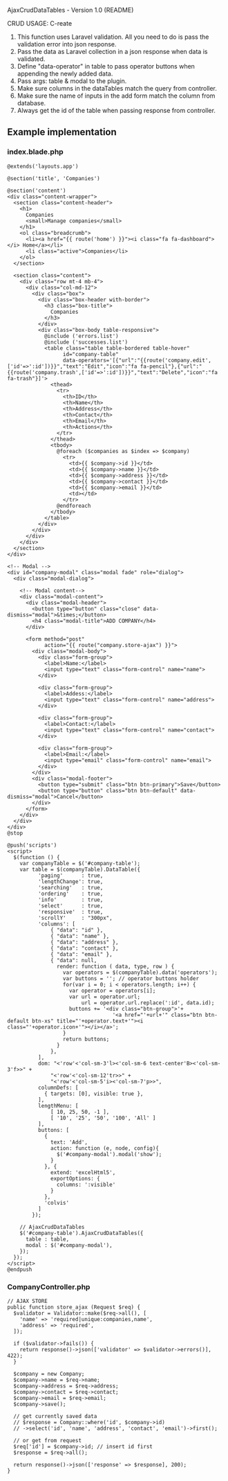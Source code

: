AjaxCrudDataTables - Version 1.0 (README)

CRUD USAGE: C-reate

1. This function uses Laravel validation. All you need to do is pass the validation error into json response.
2. Pass the data as Laravel collection in a json response when data is validated.
3. Define "data-operator" in table to pass operator buttons when appending the newly added data.
4. Pass args: table & modal to the plugin.
5. Make sure columns in the dataTables match the query from controller.
6. Make sure the name of inputs in the add form match the column from database.
7. Always get the id of the table when passing response from controller.

## Example implementation

### index.blade.php

    @extends('layouts.app')

    @section('title', 'Companies')

    @section('content')
    <div class="content-wrapper">
      <section class="content-header">
        <h1>
          Companies
          <small>Manage companies</small>
        </h1>
        <ol class="breadcrumb">
          <li><a href="{{ route('home') }}"><i class="fa fa-dashboard"></i> Home</a></li>
          <li class="active">Companies</li>
        </ol>
      </section>

      <section class="content">
        <div class="row mt-4 mb-4">
          <div class="col-md-12">
            <div class="box">
              <div class="box-header with-border">
                <h3 class="box-title">
                  Companies
                </h3>
              </div>
              <div class="box-body table-responsive">
                @include ('errors.list')
                @include ('successes.list')
                <table class="table table-bordered table-hover"
                      id="company-table"
                      data-operators='[{"url":"{{route('company.edit',['id'=>':id'])}}","text":"Edit","icon":"fa fa-pencil"},{"url":"{{route('company.trash',['id'=>':id'])}}","text":"Delete","icon":"fa fa-trash"}]'>
                  <thead>
                    <tr>
                      <th>ID</th>
                      <th>Name</th>
                      <th>Address</th>
                      <th>Contact</th>
                      <th>Email</th>
                      <th>Actions</th>
                    </tr>
                  </thead>
                  <tbody>
                    @foreach ($companies as $index => $company)
                      <tr>
                        <td>{{ $company->id }}</td>
                        <td>{{ $company->name }}</td>
                        <td>{{ $company->address }}</td>
                        <td>{{ $company->contact }}</td>
                        <td>{{ $company->email }}</td>
                        <td></td>
                      </tr>
                    @endforeach
                  </tbody>
                </table>
              </div>
            </div>
          </div>
        </div>
      </section>
    </div>

    <!-- Modal -->
    <div id="company-modal" class="modal fade" role="dialog">
      <div class="modal-dialog">

        <!-- Modal content-->
        <div class="modal-content">
          <div class="modal-header">
            <button type="button" class="close" data-dismiss="modal">&times;</button>
            <h4 class="modal-title">ADD COMPANY</h4>
          </div>

          <form method="post"
                action="{{ route("company.store-ajax") }}">
            <div class="modal-body">
              <div class="form-group">
                <label>Name:</label>
                <input type="text" class="form-control" name="name">
              </div>

              <div class="form-group">
                <label>Addess:</label>
                <input type="text" class="form-control" name="address">
              </div>

              <div class="form-group">
                <label>Contact:</label>
                <input type="text" class="form-control" name="contact">
              </div>

              <div class="form-group">
                <label>Email:</label>
                <input type="email" class="form-control" name="email">
              </div>
            </div>
            <div class="modal-footer">
              <button type="submit" class="btn btn-primary">Save</button>
              <button type="button" class="btn btn-default" data-dismiss="modal">Cancel</button>
            </div>
          </form>
        </div>
      </div>
    </div>
    @stop

    @push('scripts')
    <script>
      $(function () {
        var companyTable = $('#company-table');
        var table = $(companyTable).DataTable({
              'paging'      : true,
              'lengthChange': true,
              'searching'   : true,
              'ordering'    : true,
              'info'        : true,
              'select'      : true,
              'responsive'  : true,
              'scrollY'     : "300px",
              'columns': [
                  { "data": "id" },
                  { "data": "name" },
                  { "data": "address" },
                  { "data": "contact" },
                  { "data": "email" },
                  { "data": null,
                    render: function ( data, type, row ) {
                      var operators = $(companyTable).data('operators');
                      var buttons = ''; // operator buttons holder
                      for(var i = 0; i < operators.length; i++) {
                        var operator = operators[i];
                        var url = operator.url;
                            url = operator.url.replace(':id', data.id);
                        buttons += '<div class="btn-group">'+
                                      '<a href="'+url+'" class="btn btn-default btn-xs" title="'+operator.text+'"><i class="'+operator.icon+'"></i></a>';
                      }
                      return buttons;
                    }
                  },
              ],
              dom: "<'row'<'col-sm-3'l><'col-sm-6 text-center'B><'col-sm-3'f>>" +
                  "<'row'<'col-sm-12'tr>>" +
                  "<'row'<'col-sm-5'i><'col-sm-7'p>>",
              columnDefs: [
                { targets: [0], visible: true },
              ],
              lengthMenu: [
                  [ 10, 25, 50, -1 ],
                  [ '10', '25', '50', '100', 'All' ]
              ],
              buttons: [
                {
                  text: 'Add',
                  action: function (e, node, config){
                    $('#company-modal').modal('show');
                  }
                }, {
                  extend: 'excelHtml5',
                  exportOptions: {
                    columns: ':visible'
                  }
                },
                'colvis'
              ]
            });

        // AjaxCrudDataTables
        $('#company-table').AjaxCrudDataTables({
          table : table,
          modal : $('#company-modal'),
        });
      });
    </script>
    @endpush
    
### CompanyController.php

    // AJAX STORE
    public function store_ajax (Request $req) {
      $validator = Validator::make($req->all(), [
        'name' => 'required|unique:companies,name',
        'address' => 'required',
      ]);

      if ($validator->fails()) {
        return response()->json(['validator' => $validator->errors()], 422);
      }

      $company = new Company;
      $company->name = $req->name;
      $company->address = $req->address;
      $company->contact = $req->contact;
      $company->email = $req->email;
      $company->save();

      // get currently saved data
      // $response = Company::where('id', $company->id)
      // ->select('id', 'name', 'address', 'contact', 'email')->first();

      // or get from request
      $req['id'] = $company->id; // insert id first
      $response = $req->all();

      return response()->json(['response' => $response], 200);
    }
